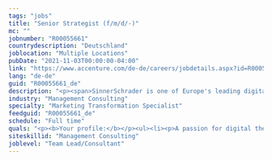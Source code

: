 ```yaml
---
tags: "jobs"
title: "Senior Strategist (f/m/d/-)"
mc: ""
jobnumber: "R00055661"
countrydescription: "Deutschland"
joblocation: "Multiple Locations"
pubDate: "2021-11-03T00:00:00-04:00"
link: "https://www.accenture.com/de-de/careers/jobdetails.aspx?id=R00055661_de"
lang: "de-de"
guid: "R00055661_de"
description: "<p><span>SinnerSchrader is one of Europe's leading digital agencies focusing on the design and development of digital products and services. More than 500 employees work on the digital transformation for companies such as Audi comdirect bank ERGO Telefónica Unitymedia and VW. SinnerSchrader was founded in 1996 has been listed on the stock exchange since 1999 and has offices in Hamburg Berlin Frankfurt am Main Munich Zurich and Prague. SinnerSchrader has been part of Accenture Interactive since April 2017.</span></p><p></p><p><span>We’re looking for strategists who want to transform digital transformation. Strategists who can shape and revolutionise tomorrow’s digital platforms using well grounded methods technical expertise and creativity. You’re the kind of person who takes a radical look through the eyes of the user and develops beneficial and innovative solutions that make everyday life simpler and – above all – better. That’s why service and experience design are your stock-in-trade in addition to a conventional strategic repertoire. You have a strong understanding of brands and their business challenges in the digital age. You have outstanding communication and methodical skills and have a talent for thinking both analytically and creatively.</span></p><p></p><p><b>Who we are:</b></p><ul><li><p>You’ll join an international team with strategists from varied backgrounds from sociologists to straight-up product strategists from cultural omnivores to economists</p></li><li><p>Our broad spectrum of strategic capabilities as a team today is owed to our diverse experiences skills cultures and personalities</p></li><li><p>Our different backgrounds help us to understand connect and translate between clients client’s clients colleagues and robots</p></li><li><p>As varied as our backgrounds and skill sets are so is the role you’re taking on as strategist. It will be shaped by and around you</p></li></ul><p></p><p><b>What we offer:</b></p><ul><li><p>Exciting and innovative projects for well-known companies</p></li><li><p>Varied tasks and space for personal responsibility</p></li><li><p>Professional and personal development</p></li><li><p>Creative exchange with your strategy team and the SinnerSchrader team</p></li><li><p>Great benefits a pleasant working atmosphere and short decision-making processes</p></li></ul>"
industry: "Management Consulting"
specialty: "Marketing Transformation Specialist"
feedguid: "R00055661_de"
schedule: "Full time"
quals: "<p><b>Your profile:</b></p><ul><li><p>A passion for digital themes from use cases vision-setting to <span>organisational </span>structures</p></li><li><p>4-6 years of strategy or service design experience at an agency or in the field of strategic customer consulting in a management consultancy</p></li><li><p>A wish to work in a multidisciplinary agency and client teams with a sound grasp of highly agile working environments</p></li><li><p>Experience with and knowledge of a broad spectrum of strategic tasks – from analysis and research ideation experience design right through to digital business strategies</p></li><li><p>Confidence in producing persuasive presentations and workshop set-ups –and representing the company successfully to clients</p></li><li><p>Very good language skills in German and/or English</p></li></ul><p></p><p><span>We look forward to receiving your application.</span></p>"
siteskillid: "Management Consulting"
joblevel: "Team Lead/Consultant"
---
```

